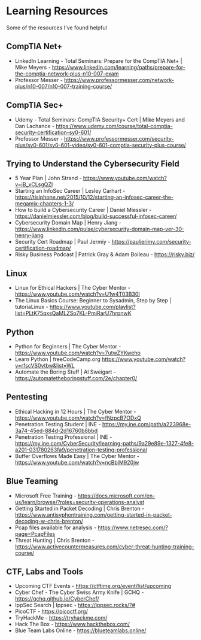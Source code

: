 # Learning Resources
Some of the resources I've found helpful

## CompTIA Net+
* LinkedIn Learning - Total Seminars: Prepare for the CompTIA Net+ | Mike Meyers - https://www.linkedin.com/learning/paths/prepare-for-the-comptia-network-plus-n10-007-exam
* Professor Messer - https://www.professormesser.com/network-plus/n10-007/n10-007-training-course/

## CompTIA Sec+
* Udemy - Total Seminars: CompTIA Security+ Cert | Mike Meyers and Dan Lachance - https://www.udemy.com/course/total-comptia-security-certification-sy0-601/
* Professor Messer - https://www.professormesser.com/security-plus/sy0-601/sy0-601-video/sy0-601-comptia-security-plus-course/

## Trying to Understand the Cybersecurity Field
* 5 Year Plan | John Strand - https://www.youtube.com/watch?v=iB_xCLsgQZI
* Starting an InfoSec Career | Lesley Carhart - https://tisiphone.net/2015/10/12/starting-an-infosec-career-the-megamix-chapters-1-3/
* How to build a Cybersecurity Career | Daniel Miessler - https://danielmiessler.com/blog/build-successful-infosec-career/
* Cybersecurity Domain Map | Henry Jiang - https://www.linkedin.com/pulse/cybersecurity-domain-map-ver-30-henry-jiang
* Security Cert Roadmap | Paul Jermiy - https://pauljerimy.com/security-certification-roadmap/
* Risky Business Podcast | Patrick Gray & Adam Boileau - https://risky.biz/

## Linux
* Linux for Ethical Hackers | The Cyber Mentor - https://www.youtube.com/watch?v=U1w4T03B30I
* The Linux Basics Course: Beginner to Sysadmin, Step by Step | tutoriaLinux - https://www.youtube.com/playlist?list=PLtK75qxsQaMLZSo7KL-PmiRarU7hrpnwK

## Python
* Python for Beginners | The Cyber Mentor - https://www.youtube.com/watch?v=7utwZYKweho
* Learn Python | freeCodeCamp.org https://www.youtube.com/watch?v=rfscVS0vtbw&list=WL
* Automate the Boring Stuff | Al Sweigart - https://automatetheboringstuff.com/2e/chapter0/

## Pentesting
* Ethical Hacking in 12 Hours | The Cyber Mentor - https://www.youtube.com/watch?v=fNzpcB7ODxQ
* Penetration Testing Student | INE - https://my.ine.com/path/a223968e-3a74-45ed-884d-2d16760b8bbd
* Penetration Testing Professional | INE - https://my.ine.com/CyberSecurity/learning-paths/9a29e89e-1327-4fe8-a201-031780263fa9/penetration-testing-professional
* Buffer Overflows Made Easy | The Cyber Mentor - https://www.youtube.com/watch?v=ncBblM920jw

## Blue Teaming
* Microsoft Free Training - https://docs.microsoft.com/en-us/learn/browse/?roles=security-operations-analyst
* Getting Started in Packet Decoding | Chris Brenton - https://www.antisyphontraining.com/getting-started-in-packet-decoding-w-chris-brenton/
* Pcap files available for analysis - https://www.netresec.com/?page=PcapFiles
* Threat Hunting | Chris Brenton - https://www.activecountermeasures.com/cyber-threat-hunting-training-course/

## CTF, Labs and Tools
* Upcoming CTF Events - https://ctftime.org/event/list/upcoming
* Cyber Chef - The Cyber Swiss Army Knife | GCHQ - https://gchq.github.io/CyberChef/
* IppSec Search | Ippsec - https://ippsec.rocks/?#
* PicoCTF - https://picoctf.org/
* TryHackMe - https://tryhackme.com/
* Hack The Box - https://www.hackthebox.com/
* Blue Team Labs Online - https://blueteamlabs.online/

